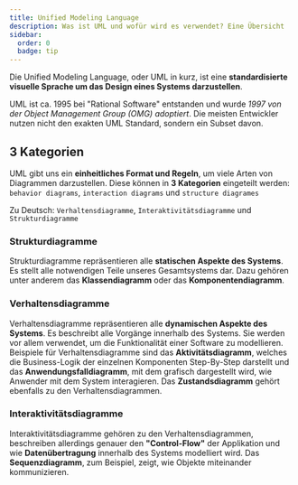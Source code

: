 ```yaml
---
title: Unified Modeling Language
description: Was ist UML und wofür wird es verwendet? Eine Übersicht
sidebar:
  order: 0
  badge: tip
---
```


Die Unified Modeling Language, oder UML in kurz, ist eine **standardisierte visuelle Sprache um das Design eines Systems darzustellen**.

UML ist ca. 1995 bei "Rational Software" entstanden und wurde *1997 von der Object Management Group (OMG) adoptiert*. Die meisten Entwickler nutzen nicht den exakten UML Standard, sondern ein Subset davon.

## 3 Kategorien

UML gibt uns ein **einheitliches Format und Regeln**, um viele Arten von Diagrammen darzustellen. Diese können in **3 Kategorien** eingeteilt werden: `behavior diagrams`, `interaction diagrams` und `structure diagrames`

Zu Deutsch: `Verhaltensdiagramme`, `Interaktivitätsdiagramme` und `Strukturdiagramme`

### Strukturdiagramme

Strukturdiagramme repräsentieren alle **statischen Aspekte des Systems**. Es stellt alle notwendigen Teile unseres Gesamtsystems dar. Dazu gehören unter anderem das **Klassendiagramm** oder das **Komponentendiagramm**.

### Verhaltensdiagramme

Verhaltensdiagramme repräsentieren alle **dynamischen Aspekte des Systems**. Es beschreibt alle Vorgänge innerhalb des Systems. Sie werden vor allem verwendet, um die Funktionalität einer Software zu modellieren. Beispiele für Verhaltensdiagramme sind das **Aktivitätsdiagramm**, welches die Business-Logik der einzelnen Komponenten Step-By-Step darstellt und das **Anwendungsfalldiagramm**, mit dem grafisch dargestellt wird, wie Anwender mit dem System interagieren. Das **Zustandsdiagramm** gehört ebenfalls zu den Verhaltensdiagrammen.

### Interaktivitätsdiagramme

Interaktivitätsdiagramme gehören zu den Verhaltensdiagrammen, beschreiben allerdings genauer den **"Control-Flow"** der Applikation und wie **Datenübertragung** innerhalb des Systems modelliert wird. Das **Sequenzdiagramm**, zum Beispiel, zeigt, wie Objekte miteinander kommunizieren.
